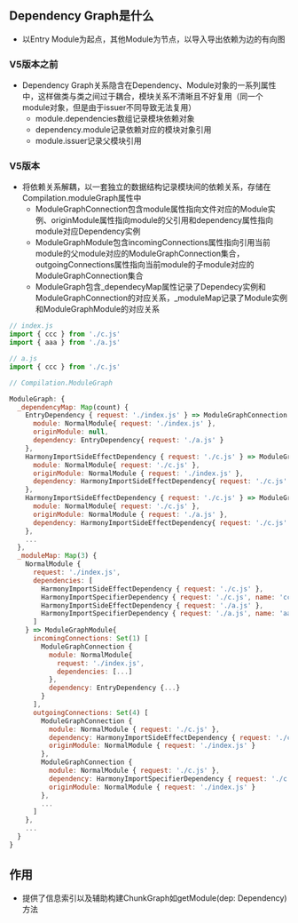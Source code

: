 ## Dependency Graph是什么

* 以Entry Module为起点，其他Module为节点，以导入导出依赖为边的有向图

### V5版本之前

* Dependency Graph关系隐含在Dependency、Module对象的一系列属性中，这样做类与类之间过于耦合，模块关系不清晰且不好复用（同一个module对象，但是由于issuer不同导致无法复用）
  * module.dependencies数组记录模块依赖对象
  * dependency.module记录依赖对应的模块对象引用
  * module.issuer记录父模块引用

### V5版本

* 将依赖关系解耦，以一套独立的数据结构记录模块间的依赖关系，存储在Compilation.moduleGraph属性中
  * ModuleGraphConnection包含module属性指向文件对应的Module实例、originModule属性指向module的父引用和dependency属性指向module对应Dependency实例
  * ModuleGraphModule包含incomingConnections属性指向引用当前module的父module对应的ModuleGraphConnection集合，outgoingConnections属性指向当前module的子module对应的ModuleGraphConnection集合
  * ModuleGraph包含_dependecyMap属性记录了Dependecy实例和ModuleGraphConnection的对应关系，_moduleMap记录了Module实例和ModuleGraphModule的对应关系

```JavaScript
// index.js
import { ccc } from './c.js'
import { aaa } from './a.js'

// a.js
import { ccc } from './c.js'

// Compilation.ModuleGraph

ModuleGraph: {
  _dependencyMap: Map(count) {
    EntryDependency { request: './index.js' } => ModuleGraphConnection {
      module: NormalModule{ request: './index.js' },
      originModule: null,
      dependency: EntryDependency{ request: './a.js' }
    },
    HarmonyImportSideEffectDependency { request: './c.js' } => ModuleGraphConnection {
      module: NormalModule{ request: './c.js' },
      originModule: NormalModule { request: './index.js' },
      dependency: HarmonyImportSideEffectDependency{ request: './c.js' }
    },
    HarmonyImportSideEffectDependency { request: './c.js' } => ModuleGraphConnection {
      module: NormalModule{ request: './c.js' },
      originModule: NormalModule { request: './a.js' },
      dependency: HarmonyImportSideEffectDependency{ request: './c.js' }
    },
    ...
  },
  _moduleMap: Map(3) {
    NormalModule { 
      request: './index.js',
      dependencies: [
        HarmonyImportSideEffectDependency { request: './c.js' },
        HarmonyImportSpecifierDependency { request: './c.js', name: 'ccc' },
        HarmonyImportSideEffectDependency { request: './a.js' },
        HarmonyImportSpecifierDependency { request: './a.js', name: 'aaa' }
      ]
    } => ModuleGraphModule{
      incomingConnections: Set(1) [
        ModuleGraphConnection { 
          module: NormalModule{ 
            request: './index.js',
            dependencies: [...]
          },
          dependency: EntryDependency {...}
        }
      ],
      outgoingConnections: Set(4) [
        ModuleGraphConnection {
          module: NormalModule { request: './c.js' },
          dependency: HarmonyImportSideEffectDependency { request: './c.js' },
          originModule: NormalModule { request: './index.js' }
        },
        ModuleGraphConnection {
          module: NormalModule { request: './c.js' },
          dependency: HarmonyImportSpecifierDependency { request: './c.js', name: 'ccc' },
          originModule: NormalModule { request: './index.js' }
        },
        ...
      ]
    },
    ...
  }
}
```

## 作用

* 提供了信息索引以及辅助构建ChunkGraph如getModule(dep: Dependency)方法
